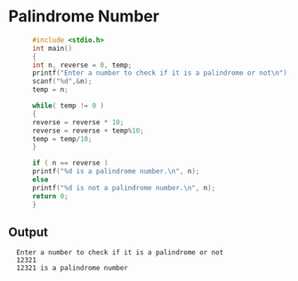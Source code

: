 # Palindrome Number
```C
      #include <stdio.h>
      int main()
      {
      int n, reverse = 0, temp;
      printf("Enter a number to check if it is a palindrome or not\n");
      scanf("%d",&n);
      temp = n;

      while( temp != 0 )
      {
      reverse = reverse * 10;
      reverse = reverse + temp%10;
      temp = temp/10;
      }

      if ( n == reverse )
      printf("%d is a palindrome number.\n", n);
      else
      printf("%d is not a palindrome number.\n", n);
      return 0;
      }
```
## Output

      Enter a number to check if it is a palindrome or not
      12321
      12321 is a palindrome number

